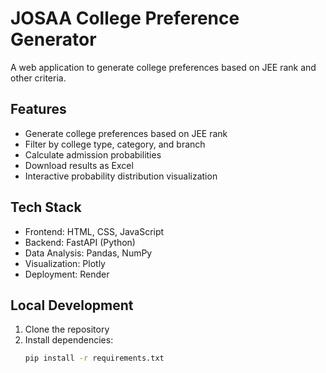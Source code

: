 # JOSAA College Preference Generator

A web application to generate college preferences based on JEE rank and other criteria.

## Features
- Generate college preferences based on JEE rank
- Filter by college type, category, and branch
- Calculate admission probabilities
- Download results as Excel
- Interactive probability distribution visualization

## Tech Stack
- Frontend: HTML, CSS, JavaScript
- Backend: FastAPI (Python)
- Data Analysis: Pandas, NumPy
- Visualization: Plotly
- Deployment: Render

## Local Development
1. Clone the repository
2. Install dependencies:
   ```bash
   pip install -r requirements.txt
